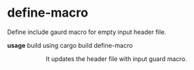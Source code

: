 # define-macro
Define include gaurd macro for empty input header file.

**usage**
build using cargo build
define-macro <header file path>

It updates the header file with input guard macro.


